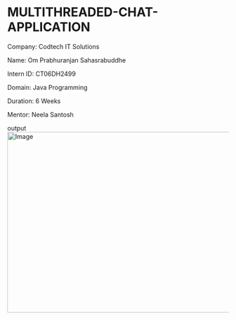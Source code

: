 # MULTITHREADED-CHAT-APPLICATION
Company: Codtech IT Solutions

Name: Om Prabhuranjan Sahasrabuddhe

Intern ID: CT06DH2499

Domain: Java Programming

Duration: 6 Weeks

Mentor: Neela Santosh

output <img width="1575" height="412" alt="Image" src="https://github.com/user-attachments/assets/735d742a-5455-4273-aaff-504aa6095dcb" />
